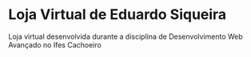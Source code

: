 # Loja Virtual de Eduardo Siqueira 

Loja virtual desenvolvida durante a disciplina de Desenvolvimento Web Avançado no Ifes Cachoeiro